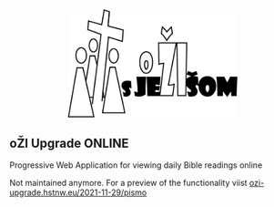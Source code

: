 <p align="center"><a href="https://ozi-upgrade.tk" target="_blank"><img src="https://github.com/mrgopes/blahoslavenstva-upgrade/blob/master/public/logo.jpg?raw=true" width="300"></a></p>

## oŽI Upgrade ONLINE

Progressive Web Application for viewing daily Bible readings online

Not maintained anymore. For a preview of the functionality viist [ozi-upgrade.hstnw.eu/2021-11-29/pismo](https://ozi-upgrade.hstnw.eu/2021-11-29/pismo)
